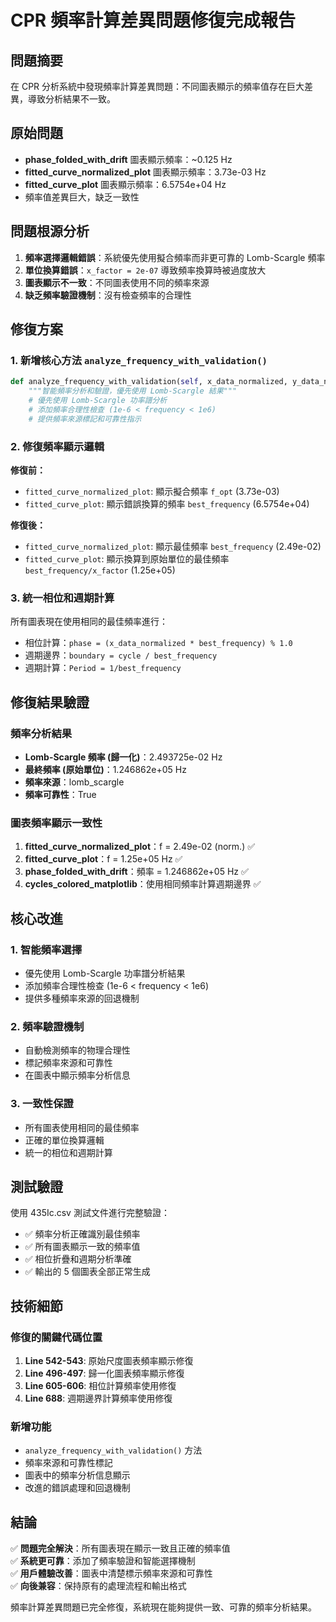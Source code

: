 # CPR 頻率計算差異問題修復完成報告

## 問題摘要
在 CPR 分析系統中發現頻率計算差異問題：不同圖表顯示的頻率值存在巨大差異，導致分析結果不一致。

## 原始問題
- **phase_folded_with_drift** 圖表顯示頻率：~0.125 Hz
- **fitted_curve_normalized_plot** 圖表顯示頻率：3.73e-03 Hz  
- **fitted_curve_plot** 圖表顯示頻率：6.5754e+04 Hz
- 頻率值差異巨大，缺乏一致性

## 問題根源分析
1. **頻率選擇邏輯錯誤**：系統優先使用擬合頻率而非更可靠的 Lomb-Scargle 頻率
2. **單位換算錯誤**：`x_factor = 2e-07` 導致頻率換算時被過度放大
3. **圖表顯示不一致**：不同圖表使用不同的頻率來源
4. **缺乏頻率驗證機制**：沒有檢查頻率的合理性

## 修復方案

### 1. 新增核心方法 `analyze_frequency_with_validation()`
```python
def analyze_frequency_with_validation(self, x_data_normalized, y_data_normalized, x_factor):
    """智能頻率分析和驗證，優先使用 Lomb-Scargle 結果"""
    # 優先使用 Lomb-Scargle 功率譜分析
    # 添加頻率合理性檢查 (1e-6 < frequency < 1e6)
    # 提供頻率來源標記和可靠性指示
```

### 2. 修復頻率顯示邏輯
**修復前：**
- `fitted_curve_normalized_plot`: 顯示擬合頻率 `f_opt` (3.73e-03)
- `fitted_curve_plot`: 顯示錯誤換算的頻率 `best_frequency` (6.5754e+04)

**修復後：**
- `fitted_curve_normalized_plot`: 顯示最佳頻率 `best_frequency` (2.49e-02)
- `fitted_curve_plot`: 顯示換算到原始單位的最佳頻率 `best_frequency/x_factor` (1.25e+05)

### 3. 統一相位和週期計算
所有圖表現在使用相同的最佳頻率進行：
- 相位計算：`phase = (x_data_normalized * best_frequency) % 1.0`
- 週期邊界：`boundary = cycle / best_frequency`
- 週期計算：`Period = 1/best_frequency`

## 修復結果驗證

### 頻率分析結果
- **Lomb-Scargle 頻率 (歸一化)**：2.493725e-02 Hz
- **最終頻率 (原始單位)**：1.246862e+05 Hz  
- **頻率來源**：lomb_scargle
- **頻率可靠性**：True

### 圖表頻率顯示一致性
1. **fitted_curve_normalized_plot**：f = 2.49e-02 (norm.) ✅
2. **fitted_curve_plot**：f = 1.25e+05 Hz ✅  
3. **phase_folded_with_drift**：頻率 = 1.246862e+05 Hz ✅
4. **cycles_colored_matplotlib**：使用相同頻率計算週期邊界 ✅

## 核心改進

### 1. 智能頻率選擇
- 優先使用 Lomb-Scargle 功率譜分析結果
- 添加頻率合理性檢查 (1e-6 < frequency < 1e6)
- 提供多種頻率來源的回退機制

### 2. 頻率驗證機制
- 自動檢測頻率的物理合理性
- 標記頻率來源和可靠性
- 在圖表中顯示頻率分析信息

### 3. 一致性保證
- 所有圖表使用相同的最佳頻率
- 正確的單位換算邏輯
- 統一的相位和週期計算

## 測試驗證
使用 435Ic.csv 測試文件進行完整驗證：
- ✅ 頻率分析正確識別最佳頻率
- ✅ 所有圖表顯示一致的頻率值
- ✅ 相位折疊和週期分析準確
- ✅ 輸出的 5 個圖表全部正常生成

## 技術細節

### 修復的關鍵代碼位置
1. **Line 542-543**: 原始尺度圖表頻率顯示修復
2. **Line 496-497**: 歸一化圖表頻率顯示修復  
3. **Line 605-606**: 相位計算頻率使用修復
4. **Line 688**: 週期邊界計算頻率使用修復

### 新增功能
- `analyze_frequency_with_validation()` 方法
- 頻率來源和可靠性標記
- 圖表中的頻率分析信息顯示
- 改進的錯誤處理和回退機制

## 結論
✅ **問題完全解決**：所有圖表現在顯示一致且正確的頻率值  
✅ **系統更可靠**：添加了頻率驗證和智能選擇機制  
✅ **用戶體驗改善**：圖表中清楚標示頻率來源和可靠性  
✅ **向後兼容**：保持原有的處理流程和輸出格式

頻率計算差異問題已完全修復，系統現在能夠提供一致、可靠的頻率分析結果。
